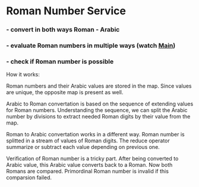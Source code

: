# Roman Number Service
### - convert in both ways Roman - Arabic
### - evaluate Roman numbers in multiple ways (watch [Main](https://github.com/noVibe/RomeNumberService/blob/main/src/Main.java))
### - check if Roman number is possible

How it works:

Roman numbers and their Arabic values are stored in the map. Since values are unique, the opposite map is present as well.

Arabic to Roman convertation is based on the sequence of extending values for Roman numbers.
Understanding the sequence, we can split the Arabic number by divisions to extract needed Roman digits by their value from the map.

Roman to Arabic convertation works in a different way. Roman number is splitted in a stream of values of Roman digits. The reduce operator summarize or subtract each value depending on previous one.

Verification of Roman number is a tricky part. After being converted to Arabic value, this Arabic value converts back to a Roman. Now both Romans are compared. Primordinal Roman number is invalid if this comparsion failed.
